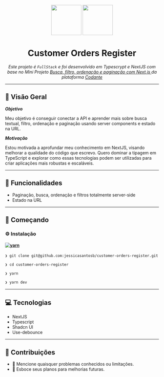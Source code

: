 <p align="center">
  <img src="https://img.icons8.com/?size=100&id=MWiBjkuHeMVq&format=png&color=000000" width="99">
  <img src="https://img.icons8.com/?size=100&id=yjSayFwWHyCo&format=png&color=000000" width="99">
</p>
<h1 align="center">Customer Orders Register</h1>
<p align="center">
  <em>Este projeto é <code>FullStack</code> e foi desenvolvido em Typescrypt e NextJS com base no Mini Projeto
    <a
      href='https://codante.io/mini-projetos/busca-filtro-ordenacao-e-paginacao-com-nextjs'
    > Busca, filtro, ordenação e paginação com Next.js </a> 
    da plataforma
    <a
      href='https://codante.io'      
    > Codante </a>
  </em>
</p>

---

## 📍 Visão Geral

**_Objetivo_**

Meu objetivo é conseguir conectar a API e aprender mais sobre busca textual, filtro, ordenação e paginação usando server components e estado na URL.

**_Motivação_**

Estou motivada a aprofundar meu conhecimento em NextJS, visando melhorar a qualidade do código que escrevo. Quero dominar a tipagem em TypeScript e explorar como essas tecnologias podem ser utilizadas para criar aplicações mais robustas e escaláveis.

---

## 🧬 Funcionalidades

- Paginação, busca, ordenação e filtros totalmente server-side
- Estado na URL

---

## 🚀 Começando

### ⚙️ Instalação

#### [![yarn](https://img.shields.io/badge/Yarn-3775A9.svg?style=flat&logo=Yarn&logoColor=white)](https://github.com/jessicasantosb/customer-orders-register)

```sh
❯ git clone git@github.com:jessicasantosb/customer-orders-register.git
```

```sh
❯ cd customer-orders-register
```

```sh
❯ yarn
```

```sh
❯ yarn dev
```

---

## 💻 Tecnologias

- NextJS
- Typescript
- Shadcn UI
- Use-debounce

---

## 🤝 Contribuições

- 🔰 Mencione quaisquer problemas conhecidos ou limitações.
- 🐛 Esboce seus planos para melhorias futuras.
